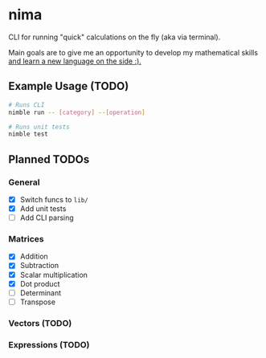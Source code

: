 # nima
CLI for running "quick" calculations on the fly (aka via terminal).

Main goals are to give me an opportunity to develop my mathematical skills [and learn a new language on the side :).](https://nim-lang.org/docs/manual.html)

## Example Usage (TODO)
```bash
# Runs CLI
nimble run -- [category] --[operation]

# Runs unit tests
nimble test
```

## Planned TODOs
### General
- [x] Switch funcs to `lib/`
- [x] Add unit tests
- [ ] Add CLI parsing

### Matrices
- [x] Addition
- [x] Subtraction
- [x] Scalar multiplication
- [x] Dot product
- [ ] Determinant
- [ ] Transpose

### Vectors (TODO)

### Expressions (TODO)
